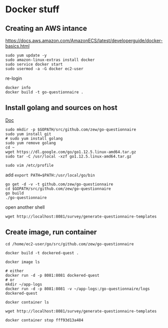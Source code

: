 # Docker stuff

## Creating an AWS intance

https://docs.aws.amazon.com/AmazonECS/latest/developerguide/docker-basics.html

    sudo yum update -y
    sudo amazon-linux-extras install docker
    sudo service docker start
    sudo usermod -a -G docker ec2-user

re-login

    docker info
    docker build -t go-questionnaire .

## Install golang and sources on host

[Doc](https://www.callicoder.com/docker-golang-image-container-example/)

    sudo mkdir -p $GOPATH/src/github.com/zew/go-questionnaire
    sudo yum install git
    # sudo yum install golang
    sudo yum remove golang
    cd ~
    wget https://dl.google.com/go/go1.12.5.linux-amd64.tar.gz
    sudo tar -C /usr/local -xzf go1.12.5.linux-amd64.tar.gz

    sudo vim /etc/profile

add  `export PATH=$PATH:/usr/local/go/bin`

    go get -d -v -t github.com/zew/go-questionnaire
    cd $GOPATH/src/github.com/zew/go-questionnaire
    go build
    ./go-questionnaire

open another shell

    wget http://localhost:8081/survey/generate-questionnaire-templates

## Create image, run container

    cd /home/ec2-user/go/src/github.com/zew/go-questionnaire

    docker build -t dockered-quest .

    docker image ls

    # either
    docker run -d -p 8081:8081 dockered-quest
    # or
    mkdir ~/app-logs
    docker run -d -p 8081:8081 -v ~/app-logs:/go-questionnaire/logs dockered-quest

    docker container ls

    wget http://localhost:8081/survey/generate-questionnaire-templates

    docker container stop fff93d13a484
